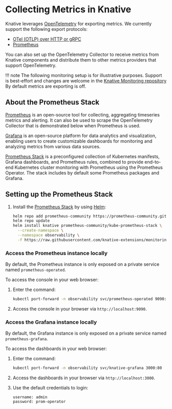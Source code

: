 <!-- Referenced by:
- eventing/observability/metrics/collecting-metrics.md
- serving/observability/metrics/collecting-metrics.md
-->

# Collecting Metrics in Knative

Knative leverages [OpenTelemetry](https://opentelemetry.io/docs/what-is-opentelemetry/) for exporting metrics.
We currently support the following export protocols:

- [OTel (OTLP) over HTTP or gRPC](https://opentelemetry.io/docs/languages/go/exporters/#otlp)
- [Prometheus](https://opentelemetry.io/docs/languages/go/exporters/#prometheus-experimental)

You can also set up the OpenTelemetry Collector to receive metrics from Knative components and distribute them to other metrics providers that support OpenTelemetry.

!!! note
    The following monitoring setup is for illustrative purposes. Support is best-effort and changes
    are welcome in the [Knative Monitoring repository](https://github.com/knative-extensions/monitoring)
    By default metrics are exporting is off.

## About the Prometheus Stack

[Prometheus](https://prometheus.io/) is an open-source tool for collecting, aggregating timeseries metrics and alerting. It can also be used to scrape the OpenTelemetry Collector that is demonstrated below when Prometheus is used.

[Grafana](https://grafana.com/oss/) is an open-source platform for data analytics and visualization, enabling users to create customizable dashboards for monitoring and analyzing metrics from various data sources.

[Prometheus Stack](https://github.com/prometheus-community/helm-charts/tree/main/charts/kube-prometheus-stack) is a preconfigured collection of Kubernetes manifests, Grafana dashboards, and Prometheus rules, combined to provide end-to-end Kubernetes cluster monitoring with Prometheus using the Prometheus Operator. The stack includes by default some Prometheus packages and Grafana.

## Setting up the Prometheus Stack

1. Install the [Prometheus Stack](https://github.com/prometheus-community/helm-charts/tree/main/charts/kube-prometheus-stack) by using [Helm](https://helm.sh/docs/intro/using_helm/):

    ```bash
    helm repo add prometheus-community https://prometheus-community.github.io/helm-charts
    helm repo update
    helm install knative prometheus-community/kube-prometheus-stack \
      --create-namespace \
      --namespace observability \
      -f https://raw.githubusercontent.com/knative-extensions/monitoring/main/promstack-values.yaml
    ```

### Access the Prometheus instance locally

By default, the Prometheus instance is only exposed on a private service named `prometheus-operated`.

To access the console in your web browser:

1. Enter the command:

    ```bash
    kubectl port-forward -n observability svc/prometheus-operated 9090:9090
    ```

1. Access the console in your browser via `http://localhost:9090`.

### Access the Grafana instance locally

By default, the Grafana instance is only exposed on a private service named `prometheus-grafana`.

To access the dashboards in your web browser:

1. Enter the command:

    ```bash
    kubectl port-forward -n observability svc/knative-grafana 3000:80
    ```

1. Access the dashboards in your browser via `http://localhost:3000`.

1. Use the default credentials to login:

    ```text
    username: admin
    password: prom-operator
    ```

